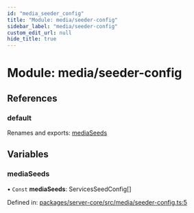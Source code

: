 ```yaml
---
id: "media_seeder_config"
title: "Module: media/seeder-config"
sidebar_label: "media/seeder-config"
custom_edit_url: null
hide_title: true
---
```


# Module: media/seeder-config

## References

### default

Renames and exports: [mediaSeeds](media_seeder_config.md#mediaseeds)

## Variables

### mediaSeeds

• `Const` **mediaSeeds**: ServicesSeedConfig[]

Defined in: [packages/server-core/src/media/seeder-config.ts:5](https://github.com/xr3ngine/xr3ngine/blob/2d83606b6/packages/server-core/src/media/seeder-config.ts#L5)
